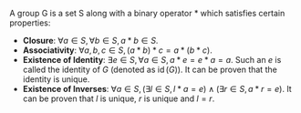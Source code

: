 A group G is a set S along with a binary operator $*$ which satisfies certain properties:

* **Closure**: $\forall a \in S, \forall b \in S, a * b \in S$.
* **Associativity**: $\forall a,b,c \in S, (a*b)*c = a*(b*c)$.
* **Existence of Identity**: $\exists e \in S, \forall a \in S, a*e = e*a = a$.
  Such an $e$ is called the identity of $G$ (denoted as $\operatorname{id}(G)$).
  It can be proven that the identity is unique.
* **Existence of Inverses**: $\forall a \in S, (\exists l \in S, l*a = e) \wedge (\exists r \in S, a*r = e)$.
  It can be proven that $l$ is unique, $r$ is unique and $l = r$.
